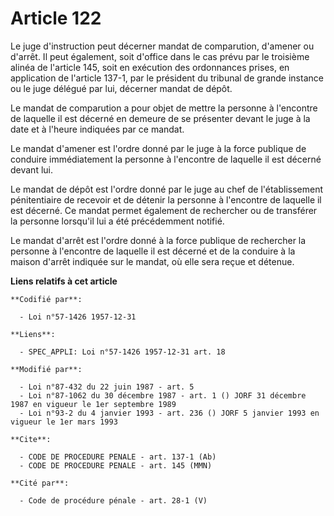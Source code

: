 # Article 122

Le juge d'instruction peut décerner mandat de comparution, d'amener ou d'arrêt. Il peut également, soit d'office dans le cas
prévu par le troisième alinéa de l'article 145, soit en exécution des ordonnances prises, en application de l'article 137-1,
par le président du tribunal de grande instance ou le juge délégué par lui, décerner mandat de dépôt.

Le mandat de comparution a pour objet de mettre la personne à l'encontre de laquelle il est décerné en demeure de se
présenter devant le juge à la date et à l'heure indiquées par ce mandat.

Le mandat d'amener est l'ordre donné par le juge à la force publique de conduire immédiatement la personne à l'encontre de
laquelle il est décerné devant lui.

Le mandat de dépôt est l'ordre donné par le juge au chef de l'établissement pénitentiaire de recevoir et de détenir la
personne à l'encontre de laquelle il est décerné. Ce mandat permet également de rechercher ou de transférer la personne
lorsqu'il lui a été précédemment notifié.

Le mandat d'arrêt est l'ordre donné à la force publique de rechercher la personne à l'encontre de laquelle il est décerné et
de la conduire à la maison d'arrêt indiquée sur le mandat, où elle sera reçue et détenue.

**Liens relatifs à cet article**

	**Codifié par**:

	  - Loi n°57-1426 1957-12-31

	**Liens**:

	  - SPEC_APPLI: Loi n°57-1426 1957-12-31 art. 18

	**Modifié par**:

	  - Loi n°87-432 du 22 juin 1987 - art. 5
	  - Loi n°87-1062 du 30 décembre 1987 - art. 1 () JORF 31 décembre 1987 en vigueur le 1er septembre 1989
	  - Loi n°93-2 du 4 janvier 1993 - art. 236 () JORF 5 janvier 1993 en vigueur le 1er mars 1993

	**Cite**:

	  - CODE DE PROCEDURE PENALE - art. 137-1 (Ab)
	  - CODE DE PROCEDURE PENALE - art. 145 (MMN)

	**Cité par**:

	  - Code de procédure pénale - art. 28-1 (V)
